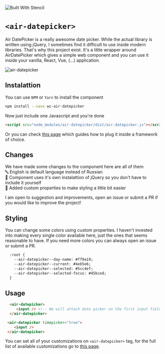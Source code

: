 ![Built With Stencil](https://img.shields.io/badge/-Built%20With%20Stencil-16161d.svg?logo=data%3Aimage%2Fsvg%2Bxml%3Bbase64%2CPD94bWwgdmVyc2lvbj0iMS4wIiBlbmNvZGluZz0idXRmLTgiPz4KPCEtLSBHZW5lcmF0b3I6IEFkb2JlIElsbHVzdHJhdG9yIDE5LjIuMSwgU1ZHIEV4cG9ydCBQbHVnLUluIC4gU1ZHIFZlcnNpb246IDYuMDAgQnVpbGQgMCkgIC0tPgo8c3ZnIHZlcnNpb249IjEuMSIgaWQ9IkxheWVyXzEiIHhtbG5zPSJodHRwOi8vd3d3LnczLm9yZy8yMDAwL3N2ZyIgeG1sbnM6eGxpbms9Imh0dHA6Ly93d3cudzMub3JnLzE5OTkveGxpbmsiIHg9IjBweCIgeT0iMHB4IgoJIHZpZXdCb3g9IjAgMCA1MTIgNTEyIiBzdHlsZT0iZW5hYmxlLWJhY2tncm91bmQ6bmV3IDAgMCA1MTIgNTEyOyIgeG1sOnNwYWNlPSJwcmVzZXJ2ZSI%2BCjxzdHlsZSB0eXBlPSJ0ZXh0L2NzcyI%2BCgkuc3Qwe2ZpbGw6I0ZGRkZGRjt9Cjwvc3R5bGU%2BCjxwYXRoIGNsYXNzPSJzdDAiIGQ9Ik00MjQuNywzNzMuOWMwLDM3LjYtNTUuMSw2OC42LTkyLjcsNjguNkgxODAuNGMtMzcuOSwwLTkyLjctMzAuNy05Mi43LTY4LjZ2LTMuNmgzMzYuOVYzNzMuOXoiLz4KPHBhdGggY2xhc3M9InN0MCIgZD0iTTQyNC43LDI5Mi4xSDE4MC40Yy0zNy42LDAtOTIuNy0zMS05Mi43LTY4LjZ2LTMuNkgzMzJjMzcuNiwwLDkyLjcsMzEsOTIuNyw2OC42VjI5Mi4xeiIvPgo8cGF0aCBjbGFzcz0ic3QwIiBkPSJNNDI0LjcsMTQxLjdIODcuN3YtMy42YzAtMzcuNiw1NC44LTY4LjYsOTIuNy02OC42SDMzMmMzNy45LDAsOTIuNywzMC43LDkyLjcsNjguNlYxNDEuN3oiLz4KPC9zdmc%2BCg%3D%3D&colorA=16161d&style=flat-square)

# `<air-datepicker>`
 Air DatePicker is a really awesome date picker. While the actual library is written using jQuery, I sometimes find it difficult to use inside modern libraries. That's why
 this project exist. It's a little wrapper around AirDatePicker which gives a simple web component and you can use it inside 
 your vanilla, React, Vue, (...) application.
 
 ![air-datepicker](https://i.imgur.com/chRlShK.png)
 
 ## Instalattion
You can use `NPM` or `Yarn` to install the component
 ```bash
 npm install --save wc-air-datepicker
 ```
 Now just include one Javascript and you're done
 ```html
 <script src="node_modules/air-datepicker/dist/air-datepicker.js"></script>
 ```
Or you can check [this page](https://stenciljs.com/docs/framework-integration) which guides how to plug it inside a framework of choice.
 
 ## Changes
 We have made some changes to the component here are all of them
 <br /> 🔤 English is default language instead of Russian
 <br /> 🔌 Component uses it's own instalattion of jQuery so you don't have to include it yourself
 <br /> 💅 Added custom properties to make styling a little bit easier
<br />

I am open to suggestion and improvements, open an issue or submit a PR if you would like to improve the project!

## Styling
You can change some colors using custom properties. I haven't invested into making every single color available here, just the ones that seems reasonable to have.
If you need more colors you can always open an issue or submit a PR.
```html
  :root {
    --air-datepicker--day-name: #ff9a19;
    --air-datepicker--current: #4eb5e6;
    --air-datepicker--selected: #5cc4ef;
    --air-datepicker--selected-focus: #45bced;
  }
```
 
 ## Usage
 ```html
   <air-datepicker>
      <input /> <!-- We will attach date picker on the first input field  -->
   </air-datepicker>
 ```
  ```html
   <air-datepicker timepicker="true">
      <input />
   </air-datepicker>
 ```
 You can set all of your customizations on `<air-datepicker>` tag, for the full list of available customizations go to [this page](http://t1m0n.name/air-datepicker/docs/).

